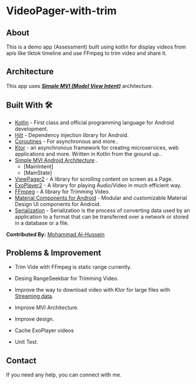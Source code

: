 # VideoPager-with-trim

## About
This is a demo app (Assessment) built using kotlin for display videos from apis like tiktok timeline and use FFmpeg to trim video and share it.

## Architecture
This app uses [***Simple MVI (Model View Intent)***](https://github.com/arkivanov/MVIKotlin) architecture.

## Built With 🛠
- [Kotlin](https://kotlinlang.org/) - First class and official programming language for Android development.
- [Hilt](https://developer.android.com/training/dependency-injection/hilt-jetpack) - Dependency injection library for Android.
- [Coroutines](https://kotlinlang.org/docs/reference/coroutines-overview.html) - For asynchronous and more..
- [Ktor](https://ktor.io/docs/welcome.html) - an asynchronous framework for creating microservices, web applications and more. Written in Kotlin from the ground up..
- [Simple MVI Android Architecture](https://github.com/arkivanov/MVIKotlin) .
  - [MainIntent]
  - [MainState]
- [ViewPager2](https://developer.android.com/jetpack/androidx/releases/viewpager2) - A library for scrolling content on screen as a Page.
- [ExoPlayer2](https://github.com/google/ExoPlayer) - A library for playing Audio/Video in much efficient way.
- [FFmpeg](https://github.com/tanersener/mobile-ffmpeg) - A library for Trimming Video.
- [Material Components for Android](https://github.com/material-components/material-components-android) - Modular and customizable Material Design UI components for Android.
- [Serialization](https://kotlinlang.org/docs/serialization.html) - Serialization is the process of converting data used by an application to a format that can be transferred over a network or stored in a database or a file.


**Contributed By:** [Mohammad Al-Hussein](https://github.com/Al-Hussein-96)

## Problems & Improvement
- Trim Vide with FFmpeg is static range currently.

- Desing RangeSeekbar for Trimming Video.

- Improve the way to download video with Ktor for large files with [Streaming data](https://ktor.io/docs/response.html#streaming).

- Improve MVI Architecture. 

- Improve design.

- Cache ExoPlayer videos

- Unit Test.




## Contact
If you need any help, you can connect with me.




